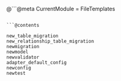 @```@meta
CurrentModule = FileTemplates
```

```@contents
```

```@docs
new_table_migration
new_relationship_table_migration
newmigration
newmodel
newvalidator
adapter_default_config
newconfig
newtest
```
